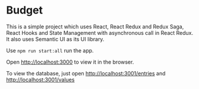 # Budget

This is a simple project which uses React, React Redux and Redux Saga, React Hooks and State Management with asynchronous call in React Redux. It also uses Semantic UI as its UI library.

Use `npm run start:all` run the app.

Open [http://localhost:3000](http://localhost:3000) to view it in the browser.

To view the database, just open [http://localhost:3001/entries](http://localhost:3001/entries) and [http://localhost:3001/values](http://localhost:3001/values)

<!-- ### Dependencies

Setup ESLint for React with Prettier, pre-commit and VSCode:
https://www.inkoop.io/blog/setup-eslint-for-react-with-prettier-pre-commit-and-vscode/

```
npm install semantic-ui-react semantic-ui-css
```

```
npm install redux react-redux
```

```
npm install -D redux-devtools
```

```
npm install uuid
```

```
npm install redux-devtools-extension
```

```
sudo npm install -g json-server
export PATH=$PATH:$HOME/.npm-global/bin

json-server --watch db.json --port 3001

npm install -D concurrently
```

```
npm install redux-saga
```

```
npm install axios
``` -->
